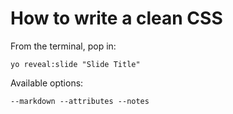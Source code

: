 
# How to write a clean CSS

From the terminal, pop in:

  ```yo reveal:slide "Slide Title"```

Available options:

 ```--markdown --attributes --notes```
